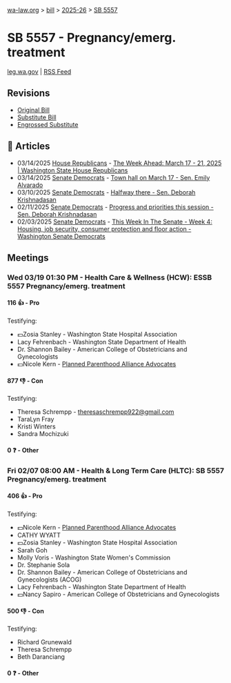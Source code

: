 [wa-law.org](/) > [bill](/bill/) > [2025-26](/bill/2025-26/) > [SB 5557](/bill/2025-26/sb/5557/)

# SB 5557 - Pregnancy/emerg. treatment
[leg.wa.gov](https://app.leg.wa.gov/billsummary?BillNumber=5557&Year=2025&Initiative=false) | [RSS Feed](./rss.xml)

## Revisions
* [Original Bill](1/)
* [Substitute Bill](S/)
* [Engrossed Substitute](S.E/)

## 📰 Articles
* 03/14/2025 [House Republicans](/org/house_republicans/) - [The Week Ahead: March 17 - 21, 2025 | Washington State House Republicans](https://houserepublicans.wa.gov/week/the-week-ahead-march-17-21-2025/#:~:text=SB%205557)
* 03/14/2025 [Senate Democrats](/org/senate_democrats/) - [Town hall on March 17 - Sen. Emily Alvarado](https://senatedemocrats.wa.gov/alvarado/2025/03/14/town-hall-on-march-17/#:~:text=SB%205557)
* 03/10/2025 [Senate Democrats](/org/senate_democrats/) - [Halfway there - Sen. Deborah Krishnadasan](https://senatedemocrats.wa.gov/Krishnadasan/2025/03/10/halfway-there/#:~:text=5557)
* 02/11/2025 [Senate Democrats](/org/senate_democrats/) - [Progress and priorities this session - Sen. Deborah Krishnadasan](https://senatedemocrats.wa.gov/Krishnadasan/2025/02/11/progress-and-priorities-this-session/#:~:text=SB%205557)
* 02/03/2025 [Senate Democrats](/org/senate_democrats/) - [This Week In The Senate - Week 4: Housing, job security, consumer protection and floor action - Washington Senate Democrats](https://senatedemocrats.wa.gov/blog/2025/02/02/this-week-in-the-senate-week-4-housing-job-security-consumer-protection-and-floor-action/#:~:text=SB%205557)

## Meetings
### Wed 03/19 01:30 PM - Health Care & Wellness (HCW): ESSB 5557 Pregnancy/emerg. treatment
#### 116 👍 - Pro
Testifying:
* 💵Zosia Stanley - Washington State Hospital Association
* Lacy Fehrenbach - Washington State Department of Health
* Dr. Shannon Bailey - American College of Obstetricians and Gynecologists
* 💵Nicole Kern - [Planned Parenthood Alliance Advocates](/org/planned_parenthood_alliance_advocates/)

#### 877 👎 - Con
Testifying:
* Theresa Schrempp - theresaschrempp922@gmail.com
* TaraLyn Fray
* Kristi Winters
* Sandra Mochizuki

#### 0 ❓ - Other

### Fri 02/07 08:00 AM - Health & Long Term Care (HLTC): SB 5557 Pregnancy/emerg. treatment
#### 406 👍 - Pro
Testifying:
* 💵Nicole Kern - [Planned Parenthood Alliance Advocates](/org/planned_parenthood_alliance_advocates/)
* CATHY WYATT
* 💵Zosia Stanley - Washington State Hospital Association
* Sarah Goh
* Molly Voris - Washington State Women's Commission
* Dr. Stephanie Sola
* Dr. Shannon Bailey - American College of Obstetricians and Gynecologists (ACOG)
* Lacy Fehrenbach - Washington State Department of Health
* 💵Nancy Sapiro - American College of Obstetricians and Gynecologists

#### 500 👎 - Con
Testifying:
* Richard Grunewald
* Theresa Schrempp
* Beth Daranciang

#### 0 ❓ - Other
